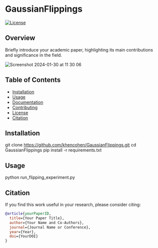 # GaussianFlippings

[![License](https://img.shields.io/badge/license-MIT-blue.svg)](LICENSE)

## Overview

Briefly introduce your academic paper, highlighting its main contributions and significance in the field.

![Screenshot 2024-01-30 at 11 30 06](https://github.com/khencohen/GaussianFlippings/assets/52878011/7f59b9df-feb5-4983-9e28-cabda41e36aa)



## Table of Contents

- [Installation](#installation)
- [Usage](#usage)
- [Documentation](#documentation)
- [Contributing](#contributing)
- [License](#license)
- [Citation](#citation)


## Installation
git clone https://github.com/khencohen/GaussianFlippings.git
cd GaussianFlippings
pip install -r requirements.txt



## Usage
python run_flipping_experiment.py



## Citation

If you find this work useful in your research, please consider citing:

```bibtex
@article{yourPaperID,
  title={Your Paper Title},
  author={Your Name and Co-Authors},
  journal={Journal Name or Conference},
  year={Year},
  doi={YourDOI}
}
